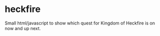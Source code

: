 # heckfire
Small html/javascript to show which quest for Kingdom of Heckfire is on now and up next.
